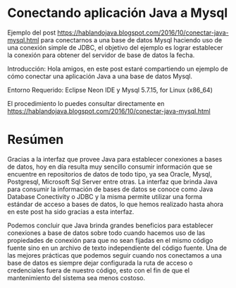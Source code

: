 # Conectando aplicación Java a Mysql
Ejemplo del post https://hablandojava.blogspot.com/2016/10/conectar-java-mysql.html para conectarnos a una base de datos Mysql haciendo uso de una conexión simple de JDBC, el objetivo del ejemplo es lograr establecer la conexión para obtener del servidor de base de datos la fecha.

Introducción: Hola amigos, en este post estaré compartiendo un ejemplo de cómo conectar una aplicación Java a una base de datos Mysql.

Entorno Requerido: Eclipse Neon IDE y Mysql 5.7.15, for Linux (x86_64) 

El procedimiento lo puedes consultar directamente en 
https://hablandojava.blogspot.com/2016/10/conectar-java-mysql.html 

# Resúmen

Gracias a la interfaz que provee Java para establecer conexiones a bases de datos, hoy en día resulta muy sencillo consumir información que se encuentre en repositorios de datos de todo tipo, ya sea Oracle, Mysql, Postgresql, Microsoft Sql Server entre otras.  La interfaz que brinda Java para consumir la información de bases de datos se conoce como Java Database Conectivity o JDBC y la misma permite utilizar una forma estándar de acceso a bases de datos, lo que hemos realizado hasta ahora en este post ha sido gracias a esta interfaz.

Podemos concluir que Java brinda grandes beneficios para establecer conexiones a base de datos sobre todo cuando hacemos uso de las propiedades de conexión para que no sean fijadas en el mismo código fuente sino en un archivo de texto independiente del código fuente.  Una de las mejores prácticas que podemos seguir cuando nos conectamos a una base de datos es siempre dejar configurada la ruta de acceso o credenciales fuera de nuestro código, esto con el fin de que el mantenimiento del sistema sea menos costoso.
